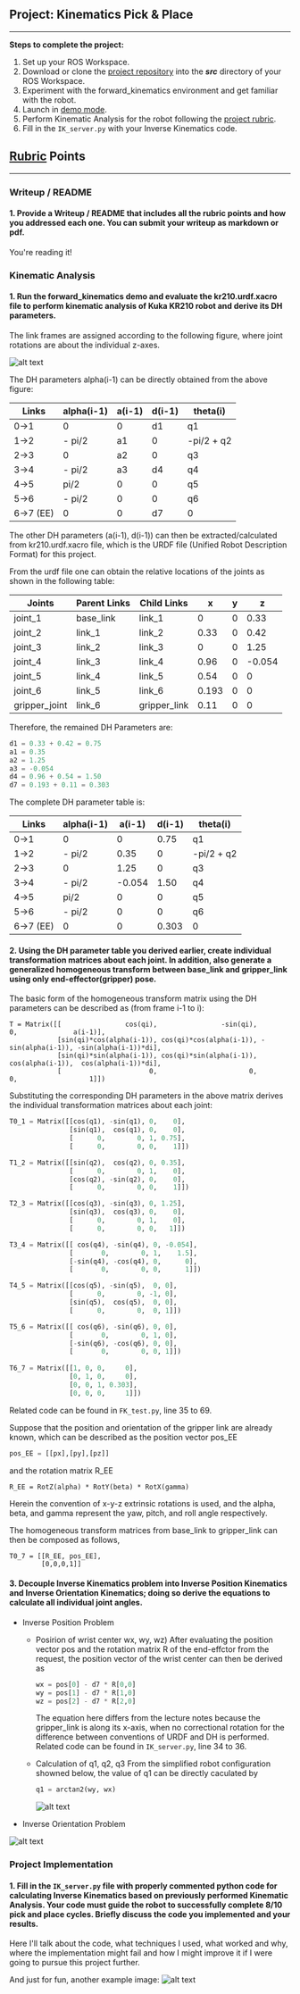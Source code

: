 ## Project: Kinematics Pick & Place

---


**Steps to complete the project:**  


1. Set up your ROS Workspace.
2. Download or clone the [project repository](https://github.com/udacity/RoboND-Kinematics-Project) into the ***src*** directory of your ROS Workspace.  
3. Experiment with the forward_kinematics environment and get familiar with the robot.
4. Launch in [demo mode](https://classroom.udacity.com/nanodegrees/nd209/parts/7b2fd2d7-e181-401e-977a-6158c77bf816/modules/8855de3f-2897-46c3-a805-628b5ecf045b/lessons/91d017b1-4493-4522-ad52-04a74a01094c/concepts/ae64bb91-e8c4-44c9-adbe-798e8f688193).
5. Perform Kinematic Analysis for the robot following the [project rubric](https://review.udacity.com/#!/rubrics/972/view).
6. Fill in the `IK_server.py` with your Inverse Kinematics code. 


[//]: # (Image References)

[image1]: ./misc_images/link_assignments.png
[image2]: ./misc_images/ik_position1.png
[image3]: ./misc_images/ik_position2.png

## [Rubric](https://review.udacity.com/#!/rubrics/972/view) Points 

---
### Writeup / README

#### 1. Provide a Writeup / README that includes all the rubric points and how you addressed each one.  You can submit your writeup as markdown or pdf.  

You're reading it!

### Kinematic Analysis
#### 1. Run the forward_kinematics demo and evaluate the kr210.urdf.xacro file to perform kinematic analysis of Kuka KR210 robot and derive its DH parameters.

The link frames are assigned according to the following figure, where joint rotations are about the individual z-axes.

![alt text][image1]

The DH parameters alpha(i-1) can be directly obtained from the above figure:

Links | alpha(i-1) | a(i-1) | d(i-1) | theta(i)
--- | --- | --- | --- | ---
0->1 | 0 | 0 | d1 | q1
1->2 | - pi/2 | a1 | 0 | -pi/2 + q2
2->3 | 0 | a2 | 0 | q3
3->4 | - pi/2 | a3 | d4 | q4
4->5 | pi/2 | 0 | 0 | q5
5->6 | - pi/2 | 0 | 0 | q6
6->7 (EE) | 0 | 0 | d7 | 0

The other DH parameters (a(i-1), d(i-1)) can then be extracted/calculated from kr210.urdf.xacro file, which is the URDF file (Unified Robot Description Format) for this project. 

From the urdf file one can obtain the relative locations of the joints as shown in the following table:

Joints | Parent Links | Child Links | x | y | z
--- | --- | --- | --- | --- | ---
joint_1 | base_link | link_1 | 0 | 0 | 0.33
joint_2 | link_1 | link_2 | 0.33 | 0 | 0.42
joint_3 | link_2 | link_3 | 0 | 0 | 1.25
joint_4 | link_3 | link_4 | 0.96 | 0 | -0.054
joint_5 | link_4 | link_5 | 0.54 | 0 | 0
joint_6 | link_5 | link_6 | 0.193 | 0 | 0
gripper_joint | link_6 | gripper_link | 0.11 | 0 | 0

Therefore, the remained DH Parameters are:

```python
d1 = 0.33 + 0.42 = 0.75
a1 = 0.35
a2 = 1.25
a3 = -0.054
d4 = 0.96 + 0.54 = 1.50
d7 = 0.193 + 0.11 = 0.303
```

The complete DH parameter table is:

Links | alpha(i-1) | a(i-1) | d(i-1) | theta(i)
--- | --- | --- | --- | ---
0->1 | 0 | 0 | 0.75 | q1
1->2 | - pi/2 | 0.35 | 0 | -pi/2 + q2
2->3 | 0 | 1.25 | 0 | q3
3->4 | - pi/2 | -0.054 | 1.50 | q4
4->5 | pi/2 | 0 | 0 | q5
5->6 | - pi/2 | 0 | 0 | q6
6->7 (EE) | 0 | 0 | 0.303 | 0

#### 2. Using the DH parameter table you derived earlier, create individual transformation matrices about each joint. In addition, also generate a generalized homogeneous transform between base_link and gripper_link using only end-effector(gripper) pose.

The basic form of the homogeneous transform matrix using the DH parameters can be described as (from frame i-1 to i):

```
T = Matrix([[                cos(qi),                -sin(qi),                0,              a(i-1)],
            [sin(qi)*cos(alpha(i-1)), cos(qi)*cos(alpha(i-1)), -sin(alpha(i-1)), -sin(alpha(i-1))*di],
            [sin(qi)*sin(alpha(i-1)), cos(qi)*sin(alpha(i-1)),  cos(alpha(i-1)),  cos(alpha(i-1))*di],
            [                      0,                       0,                0,                  1]])            
```

Substituting the corresponding DH parameters in the above matrix derives the individual transformation matrices about each joint:

```python
T0_1 = Matrix([[cos(q1), -sin(q1), 0,    0], 
               [sin(q1),  cos(q1), 0,    0], 
               [      0,        0, 1, 0.75], 
               [      0,        0, 0,    1]])   

T1_2 = Matrix([[sin(q2),  cos(q2), 0, 0.35], 
               [      0,        0, 1,    0], 
               [cos(q2), -sin(q2), 0,    0],
               [      0,        0, 0,    1]])

T2_3 = Matrix([[cos(q3), -sin(q3), 0, 1.25], 
               [sin(q3),  cos(q3), 0,    0], 
               [      0,        0, 1,    0], 
               [      0,        0, 0,   1]])

T3_4 = Matrix([[ cos(q4), -sin(q4), 0, -0.054],
               [       0,        0, 1,    1.5], 
               [-sin(q4), -cos(q4), 0,      0], 
               [       0,        0, 0,      1]])

T4_5 = Matrix([[cos(q5), -sin(q5),  0, 0], 
               [      0,        0, -1, 0], 
               [sin(q5),  cos(q5),  0, 0], 
               [      0,        0,  0, 1]])

T5_6 = Matrix([[ cos(q6), -sin(q6), 0, 0], 
               [       0,        0, 1, 0], 
               [-sin(q6), -cos(q6), 0, 0], 
               [       0,        0, 0, 1]])               
               
T6_7 = Matrix([[1, 0, 0,     0], 
               [0, 1, 0,     0], 
               [0, 0, 1, 0.303], 
               [0, 0, 0,     1]])                           
```
Related code can be found in `FK_test.py`, line 35 to 69.

Suppose that the position and orientation of the gripper link are already known, which can be described as the position vector pos_EE

```python
pos_EE = [[px],[py],[pz]]

```

and the rotation matrix R_EE

```
R_EE = RotZ(alpha) * RotY(beta) * RotX(gamma)

```
Herein the convention of x-y-z extrinsic rotations is used, and the alpha, beta, and gamma represent the yaw, pitch, and roll angle respectively.

The homogeneous transform matrices from base_link to gripper_link can then be composed as follows,

```
T0_7 = [[R_EE, pos_EE],
        [0,0,0,1]]

```

#### 3. Decouple Inverse Kinematics problem into Inverse Position Kinematics and Inverse Orientation Kinematics; doing so derive the equations to calculate all individual joint angles.

- Inverse Position Problem
  - Posirion of wrist center wx, wy, wz)
    After evaluating the position vector pos and the rotation matrix R of the end-effctor from the request, the position vector of the wrist center can then be derived as

    ```python
    wx = pos[0] - d7 * R[0,0]
    wy = pos[1] - d7 * R[1,0]
    wz = pos[2] - d7 * R[2,0]

    ```
   	The equation here differs from the lecture notes because the gripper_link is along its x-axis, when no correctional rotation for the difference between conventions of URDF and DH is performed. Related code can be found in `IK_server.py`, line 34 to 36.

  - Calculation of q1, q2, q3
  	From the simplified robot configuration showned below, the value of q1 can be directly caculated by

  	```python
  	q1 = arctan2(wy, wx)

  	```
  	![alt text][image2]

  	

- Inverse Orientation Problem




![alt text][image2]

### Project Implementation

#### 1. Fill in the `IK_server.py` file with properly commented python code for calculating Inverse Kinematics based on previously performed Kinematic Analysis. Your code must guide the robot to successfully complete 8/10 pick and place cycles. Briefly discuss the code you implemented and your results. 


Here I'll talk about the code, what techniques I used, what worked and why, where the implementation might fail and how I might improve it if I were going to pursue this project further.  


And just for fun, another example image:
![alt text][image3]


